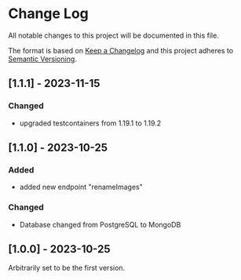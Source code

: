 
# Change Log
All notable changes to this project will be documented in this file.

The format is based on [Keep a Changelog](http://keepachangelog.com/)
and this project adheres to [Semantic Versioning](http://semver.org/).

## [1.1.1] - 2023-11-15

### Changed

- upgraded testcontainers from 1.19.1 to 1.19.2


## [1.1.0] - 2023-10-25

### Added

- added new endpoint "renameImages"

### Changed

- Database changed from PostgreSQL to MongoDB


## [1.0.0] - 2023-10-25

Arbitrarily set to be the first version.

